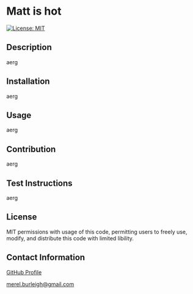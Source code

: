 <md><h1>Matt is hot</h1><p>[![License: MIT](https://img.shields.io/badge/License-MIT-yellow.svg)](https://opensource.org/licenses/MIT)</p><h2>Description</h2><p>aerg</p><h2>Installation</h2><p>aerg</p><h2>Usage</h2><p>aerg</p><h2>Contribution</h2><p>aerg</p><h2>Test Instructions</h2><p>aerg</p><h2>License</h2><p>MIT permissions with usage of this code, permitting users to freely use, modify, and distribute this code with limited libility.</p><h2>Contact Information</h2><p>[GitHub Profile](https://github.com/MerelJac)</p><p>merel.burleigh@gmail.com</p></md>